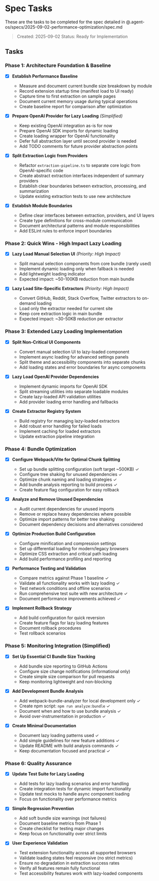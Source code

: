 # Spec Tasks

These are the tasks to be completed for the spec detailed in @.agent-os/specs/2025-09-02-performance-optimization/spec.md

> Created: 2025-09-02
> Status: Ready for Implementation

## Tasks

### Phase 1: Architecture Foundation & Baseline

- [x] **Establish Performance Baseline**
  - Measure and document current bundle size breakdown by module
  - Record extension startup time (manifest load to UI ready)
  - Capture time to first extraction on sample pages
  - Document current memory usage during typical operations
  - Create baseline report for comparison after optimization

- [x] **Prepare OpenAI Provider for Lazy Loading** _(Simplified)_
  - Keep existing OpenAI integration as-is for now
  - Prepare OpenAI SDK imports for dynamic loading
  - Create loading wrapper for OpenAI functionality
  - Defer full abstraction layer until second provider is needed
  - Add TODO comments for future provider abstraction points

- [x] **Split Extraction Logic from Providers**
  - Refactor `extraction-pipeline.ts` to separate core logic from OpenAI-specific code
  - Create abstract extraction interfaces independent of summary providers
  - Establish clear boundaries between extraction, processing, and summarization
  - Update existing extraction tests to use new architecture

- [x] **Establish Module Boundaries**
  - Define clear interfaces between extraction, providers, and UI layers
  - Create type definitions for cross-module communication
  - Document architectural patterns and module responsibilities
  - Add ESLint rules to enforce import boundaries

### Phase 2: Quick Wins - High Impact Lazy Loading

- [x] **Lazy Load Manual Selection UI** _(Priority: High Impact)_
  - Split manual selection components from core bundle (rarely used)
  - Implement dynamic loading only when fallback is needed
  - Add lightweight loading indicator
  - Expected impact: ~50-100KB reduction from main bundle

- [x] **Lazy Load Site-Specific Extractors** _(Priority: High Impact)_
  - Convert GitHub, Reddit, Stack Overflow, Twitter extractors to on-demand loading
  - Load only the extractor needed for current site
  - Keep core extraction logic in main bundle
  - Expected impact: ~30-50KB reduction per extractor

### Phase 3: Extended Lazy Loading Implementation

- [x] **Split Non-Critical UI Components**
  - Convert manual selection UI to lazy-loaded component
  - Implement async loading for advanced settings panels
  - Split theme and accessibility components into separate chunks
  - Add loading states and error boundaries for async components

- [x] **Lazy Load OpenAI Provider Dependencies**
  - Implement dynamic imports for OpenAI SDK
  - Split streaming utilities into separate loadable modules
  - Create lazy-loaded API validation utilities
  - Add provider loading error handling and fallbacks

- [x] **Create Extractor Registry System**
  - Build registry for managing lazy-loaded extractors
  - Add robust error handling for failed loads
  - Implement caching for loaded extractors
  - Update extraction pipeline integration

### Phase 4: Bundle Optimization

- [x] **Configure Webpack/Vite for Optimal Chunk Splitting**
  - Set up bundle splitting configuration (soft target ~500KB) ✓
  - Configure tree shaking for unused dependencies ✓
  - Optimize chunk naming and loading strategies ✓
  - Add bundle analysis reporting to build process ✓
  - Create feature flag configuration for easy rollback

- [x] **Analyze and Remove Unused Dependencies**
  - Audit current dependencies for unused imports
  - Remove or replace heavy dependencies where possible
  - Optimize import patterns for better tree shaking
  - Document dependency decisions and alternatives considered

- [x] **Optimize Production Build Configuration**
  - Configure minification and compression settings
  - Set up differential loading for modern/legacy browsers
  - Optimize CSS extraction and critical path loading
  - Add build performance profiling and reporting

- [x] **Performance Testing and Validation**
  - Compare metrics against Phase 1 baseline ✓
  - Validate all functionality works with lazy loading ✓
  - Test network conditions and offline scenarios
  - Run comprehensive test suite with new architecture ✓
  - Document performance improvements achieved ✓

- [x] **Implement Rollback Strategy**
  - Add build configuration for quick reversion
  - Create feature flags for lazy loading features
  - Document rollback procedures
  - Test rollback scenarios

### Phase 5: Monitoring Integration (Simplified)

- [x] **Set Up Essential CI Bundle Size Tracking**
  - Add bundle size reporting to GitHub Actions
  - Configure size change notifications (informational only)
  - Create simple size comparison for pull requests
  - Keep monitoring lightweight and non-blocking

- [x] **Add Development Bundle Analysis**
  - Add webpack-bundle-analyzer for local development only ✓
  - Create npm script: `npm run analyze:bundle` ✓
  - Document when and how to use bundle analysis ✓
  - Avoid over-instrumentation in production ✓

- [x] **Create Minimal Documentation**
  - Document lazy loading patterns used ✓
  - Add simple guidelines for new feature additions ✓
  - Update README with build analysis commands ✓
  - Keep documentation focused and practical ✓

### Phase 6: Quality Assurance

- [x] **Update Test Suite for Lazy Loading**
  - Add tests for lazy loading scenarios and error handling
  - Create integration tests for dynamic import functionality
  - Update test mocks to handle async component loading
  - Focus on functionality over performance metrics

- [x] **Simple Regression Prevention**
  - Add soft bundle size warnings (not failures)
  - Document baseline metrics from Phase 1
  - Create checklist for testing major changes
  - Keep focus on functionality over strict limits

- [x] **User Experience Validation**
  - Test extension functionality across all supported browsers
  - Validate loading states feel responsive (no strict metrics)
  - Ensure no degradation in extraction success rates
  - Verify all features remain fully functional
  - Test accessibility features work with lazy-loaded components
